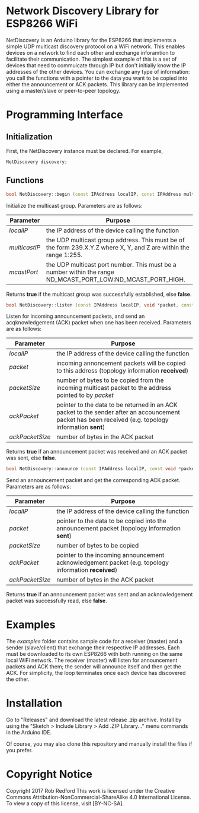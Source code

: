 # Network Discovery Library for ESP8266 WiFi
NetDiscovery is an Arduino library for the ESP8266 that implements a simple UDP multicast discovery protocol on a WiFi network.
This enables devices on a network to find each other and exchange inforamtion to facilitate their communication.
The simplest example of this is a set of devices that need to commuicate through IP but don't
initially know the IP addresses of the other devices.
You can exchange any type of information: you call the functions with a pointer to the data you want to be copied into either the announcement or ACK packets.
This library can be implemented using a master/slave or peer-to-peer topology.

# Programming Interface
## Initialization
First, the NetDiscovery instance must be declared. For example,
```C++
NetDiscovery discovery;
```
## Functions
```C++
bool NetDiscovery::begin (const IPAddress localIP, const IPAddress multicastIP, const int mcastPort);
```
Initialize the multicast group.
Parameters are as follows:

|Parameter|Purpose|
|---|---|
|_localIP_|the IP address of the device calling the function|
|_multicastIP_|the UDP multicast group address. This must be of the form 239.X.Y.Z where X, Y, and Z are within the range 1:255.|
|_mcastPort_|the UDP multicast port number. This must be a number within the range ND_MCAST_PORT_LOW:ND_MCAST_PORT_HIGH.| 

Returns __true__ if the multicast group was successfully established, else __false__.

```C++
bool NetDiscovery::listen (const IPAddress localIP, void *packet, const size_t packetSize, const void *ackPacket, const size_t ackPacketSize);
```

Listen for incoming announcement packets, and send an acqknowledgement (ACK) packet when one has been received.
Parameters are as follows:

|Parameter|Purpose|
|---|---|
|_localIP_|the IP address of the device calling the function|
|_packet_|incoming annoncement packets will be copied to this address (topology information __received__)|
|_packetSize_|number of bytes to be copied from the incoming multicast packet to the address pointed to by _packet_|
|_ackPacket_|pointer to the data to be returned in an ACK packet to the sender after an accouncement packet has been received (e.g. topology information __sent__)|
|_ackPacketSize_|number of bytes in the ACK packet|

Returns __true__ if an announcement packet was received and an ACK packet was sent, else __false__.

```C++
bool NetDiscovery::announce (const IPAddress localIP, const void *packet, const size_t packetSize, void *ackPacket, const size_t ackPacketSize);
```

Send an announcement packet and get the corresponding ACK packet.
Parameters are as follows:

|Parameter|Purpose|
|---|---|
|_localIP_|the IP address of the device calling the function|
|_packet_|pointer to the data to be copied into the announcement packet (topology information __sent__)|
|_packetSize_|number of bytes to be copied|
|_ackPacket_|pointer to the incoming announcement acknowledgement packet (e.g. topology information __received__)|
|_ackPacketSize_|number of bytes in the ACK packet|

Returns __true__ if an announcement packet was sent and an acknowledgement packet was successfully read, else __false__.

# Examples
The _examples_ folder contains sample code for a receiver (master) and a sender (slave/client) that exchange their respective IP addresses.
Each must be downloaded to its own ESP8266 with both running on the same local WiFi network.
The receiver (master) will listen for announcement packets and ACK them;
the sender will announce itself and then get the ACK.
For simplicity, the loop terminates once each device has discovered the other.

# Installation

Go to "Releases" and download the latest release .zip archive.
Install by using the "Sketch > Include Library > Add .ZIP Library..." menu commands in the Arduino IDE.

Of course, you may also clone this repository and manually install the files if you prefer.

# Copyright Notice

Copyright 2017 Rob Redford
This work is licensed under the Creative Commons Attribution-NonCommercial-ShareAlike 4.0 International License.
To view a copy of this license, visit [BY-NC-SA].